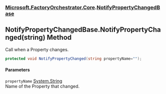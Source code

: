 ### [Microsoft.FactoryOrchestrator.Core](Microsoft_FactoryOrchestrator_Core.md 'Microsoft.FactoryOrchestrator.Core').[NotifyPropertyChangedBase](NotifyPropertyChangedBase.md 'Microsoft.FactoryOrchestrator.Core.NotifyPropertyChangedBase')
## NotifyPropertyChangedBase.NotifyPropertyChanged(string) Method
Call when a Property changes.  
```csharp
protected void NotifyPropertyChanged(string propertyName="");
```
#### Parameters
<a name='Microsoft_FactoryOrchestrator_Core_NotifyPropertyChangedBase_NotifyPropertyChanged(string)_propertyName'></a>
`propertyName` [System.String](https://docs.microsoft.com/en-us/dotnet/api/System.String 'System.String')  
Name of the Property that changed.
  
